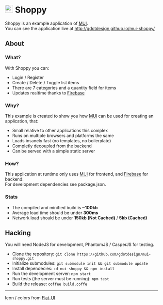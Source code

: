 <img src="http://gdotdesign.github.io/mui-shoppy/icon.png" width="26px" /> Shoppy
=================================================================================

Shoppy is an example application of [MUI](http://m-ui.org).            
You can see the application live at http://gdotdesign.github.io/mui-shoppy/

## About
### What?
With Shoppy you can:
 
 * Login / Register
 * Create / Delete / Toggle list items
 * There are 7 categories and a quantity field for items
 * Updates realtime thanks to [Firebase](https://www.firebase.com)

### Why?
This example is created to show you how [MUI](http://m-ui.org) can be used for creating an application, that:
 
 * Small relative to other applications this complex
 * Runs on multiple browsers and platforms the same
 * Loads insanely fast (no templates, no boilerplate)
 * Completly decoupled from the backend
 * Can be served with a simple static server

### How?
This application at runtime only uses [MUI](http://m-ui.org) for frontend, and [Firebase](https://www.firebase.com) for backend.         
For development dependencies see package.json.

### Stats

 * The compiled and minified build is **~100kb**
 * Average load time should be under **300ms**
 * Network load should be under **150kb (Not Cached)** / **5kb (Cached)**

## Hacking

You will need NodeJS for development, PhantomJS / CasperJS for testing.
 
 * Clone the repository: `git clone https://github.com/gdotdesign/mui-shoppy.git`
 * Initialize submodules: `git submodule init && git submodule update`
 * Install dependecies: `cd mui-shoppy && npm install`
 * Run the development server: `npm start`
 * Run tests (the server must be running): `npm test`
 * Build the release: `coffee build.coffe`


------------------------------------------------------------------------------------
Icon / colors from [Flat-UI](http://designmodo.github.io/Flat-UI/)
